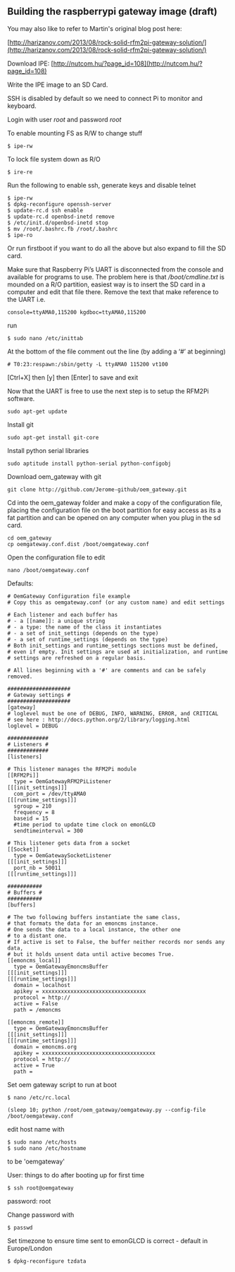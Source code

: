## Building the raspberrypi gateway image (draft)

You may also like to refer to Martin's original blog post here:

[http://harizanov.com/2013/08/rock-solid-rfm2pi-gateway-solution/](http://harizanov.com/2013/08/rock-solid-rfm2pi-gateway-solution/)

Download IPE: [http://nutcom.hu/?page_id=108](http://nutcom.hu/?page_id=108)

Write the IPE image to an SD Card.

SSH is disabled by default so we need to connect Pi to monitor and keyboard. 

Login with user *root* and password *root*

To enable mounting FS as R/W to change stuff

    $ ipe-rw 

To lock file system down as R/O

    $ ire-re 

Run the following to enable ssh, generate keys and disable telnet

    $ ipe-rw
    $ dpkg-reconfigure openssh-server
    $ update-rc.d ssh enable
    $ update-rc.d openbsd-inetd remove
    $ /etc/init.d/openbsd-inetd stop
    $ mv /root/.bashrc.fb /root/.bashrc
    $ ipe-ro

Or run firstboot if you want to do all the above but also expand to fill the SD card.

Make sure that Raspberry Pi’s UART is disconnected from the console and available for programs to use. The problem here is that */boot/cmdline.txt* is mounded on a R/O partition, easiest way is to insert the SD card in a computer and edit that file there. Remove the text that make reference to the UART i.e.

    console=ttyAMA0,115200 kgdboc=ttyAMA0,115200

run

    $ sudo nano /etc/inittab

At the bottom of the file comment out the line (by adding a ‘#’ at beginning)

    # T0:23:respawn:/sbin/getty -L ttyAMA0 115200 vt100
    
[Ctrl+X] then [y] then [Enter] to save and exit

Now that the UART is free to use the next step is to setup the RFM2Pi software.

    sudo apt-get update

Install git

    sudo apt-get install git-core

Install python serial libraries
    
    sudo aptitude install python-serial python-configobj
    
Download oem_gateway with git
    
    git clone http://github.com/Jerome-github/oem_gateway.git

Cd into the oem_gateway folder and make a copy of the configuration file, placing the configuration file on the boot partition for easy access as its a fat partition and can be opened on any computer when you plug in the sd card.
    
    cd oem_gateway
    cp oemgateway.conf.dist /boot/oemgateway.conf

Open the configuration file to edit
    
    nano /boot/oemgateway.conf

Defaults:

    # OemGateway Configuration file example
    # Copy this as oemgateway.conf (or any custom name) and edit settings

    # Each listener and each buffer has 
    # - a [[name]]: a unique string
    # - a type: the name of the class it instantiates
    # - a set of init_settings (depends on the type)
    # - a set of runtime_settings (depends on the type)
    # Both init_settings and runtime_settings sections must be defined, 
    # even if empty. Init settings are used at initialization, and runtime
    # settings are refreshed on a regular basis.

    # All lines beginning with a '#' are comments and can be safely removed.

    ####################
    # Gateway settings #
    ####################
    [gateway]
    # loglevel must be one of DEBUG, INFO, WARNING, ERROR, and CRITICAL
    # see here : http://docs.python.org/2/library/logging.html
    loglevel = DEBUG

    #############
    # Listeners #
    #############
    [listeners]

    # This listener manages the RFM2Pi module
    [[RFM2Pi]]
      type = OemGatewayRFM2PiListener
    [[[init_settings]]]
      com_port = /dev/ttyAMA0
    [[[runtime_settings]]]
      sgroup = 210
      frequency = 8
      baseid = 15
      #time period to update time clock on emonGLCD
      sendtimeinterval = 300

    # This listener gets data from a socket
    [[Socket]]
      type = OemGatewaySocketListener
    [[[init_settings]]]
      port_nb = 50011
    [[[runtime_settings]]]

    ###########
    # Buffers #
    ###########
    [buffers]

    # The two following buffers instantiate the same class, 
    # that formats the data for an emoncms instance.
    # One sends the data to a local instance, the other one
    # to a distant one.
    # If active is set to False, the buffer neither records nor sends any data,
    # but it holds unsent data until active becomes True.
    [[emoncms_local]]
      type = OemGatewayEmoncmsBuffer
    [[[init_settings]]]
    [[[runtime_settings]]]
      domain = localhost 
      apikey = xxxxxxxxxxxxxxxxxxxxxxxxxxxxxxxxx
      protocol = http://
      active = False
      path = /emoncms

    [[emoncms_remote]]
      type = OemGatewayEmoncmsBuffer
    [[[init_settings]]]
    [[[runtime_settings]]]
      domain = emoncms.org
      apikey = xxxxxxxxxxxxxxxxxxxxxxxxxxxxxxxxxxxx
      protocol = http://
      active = True
      path =

Set oem gateway script to run at boot

    $ nano /etc/rc.local

    (sleep 10; python /root/oem_gateway/oemgateway.py --config-file /boot/oemgateway.conf

edit host name with

    $ sudo nano /etc/hosts
    $ sudo nano /etc/hostname

to be 'oemgateway'

User: things to do after booting up for first time

    $ ssh root@oemgateway

password: root

Change password with 

    $ passwd

Set timezone to ensure time sent to emonGLCD is correct - default in Europe/London 

    $ dpkg-reconfigure tzdata
